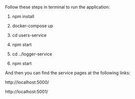 Follow these steps in terminal to run the application:

1. npm install

2. docker-compose up

3. cd users-service

4. npm start

5. cd ../logger-service

6. npm start

And then you can find the service pages at the following links:

http://localhost:5000/

http://localhost:5001/




